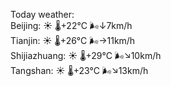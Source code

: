 Today weather:  
Beijing: ☀️   🌡️+22°C 🌬️↓7km/h  
Tianjin: ☀️   🌡️+26°C 🌬️→11km/h  
Shijiazhuang: ☀️   🌡️+29°C 🌬️↘10km/h  
Tangshan: ☀️   🌡️+23°C 🌬️↘13km/h  
